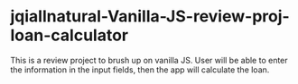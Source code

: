 # jqiallnatural-Vanilla-JS-review-proj-loan-calculator

This is a review project to brush up on vanilla JS.  User will be able to enter the information in the input fields, then the app will calculate the loan.
